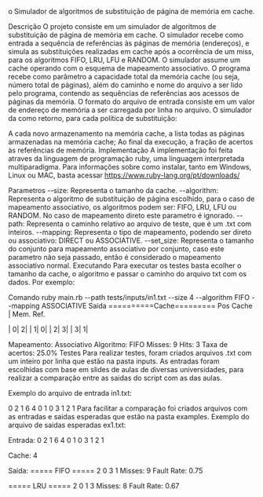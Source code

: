 o Simulador de algoritmos de substituição de página de memória em cache.

Descrição
O projeto consiste em um simulador de algoritmos de substituição de página de memória em cache. O simulador recebe como entrada a sequência de referências às páginas de memória (endereços), e simula as substituições realizadas em cache após a ocorrência de um miss, para os algoritmos FIFO, LRU, LFU e RANDOM. O simulador assume um cache operando com o esquema de mapeamento associativo. O programa recebe como parâmetro a capacidade total da memória cache (ou seja, número total de páginas), além do caminho e nome do arquivo a ser lido pelo programa, contendo as sequências de referências aos acessos de páginas da memória. O formato do arquivo de entrada consiste em um valor de endereço de memória a ser carregada por linha no arquivo. O simulador da como retorno, para cada política de substituição:

A cada novo armazenamento na memória cache, a lista todas as páginas armazenadas na memória cache;
Ao final da execução, a fração de acertos às referências de memória.
Implementação
A implementação foi feita atraves da linguagem de programação ruby, uma linguagem interpretada multiparadigma. Para informações sobre como instalar, tanto em Windows, Linux ou MAC, basta acessar https://www.ruby-lang.org/pt/downloads/

Parametros
--size: Representa o tamanho da cache.
--algorithm: Representa o algoritmo de substituição de página escolhido, para o caso de mapeamento associativo, os algoritmos podem ser: FIFO, LRU, LFU ou RANDOM. No caso de mapeamento direto este parametro é ignorado.
--path: Representa o caminho relativo ao arquivo de teste, que é um .txt com inteiros.
--mapping: Representa o tipo de mapeamento, podendo ser direto ou associativo: DIRECT ou ASSOCIATIVE.
--set_size: Representa o tamanho do conjunto para mapeamento associativo por conjunto, caso este parametro não seja passado, então é considerado o mapeamento associativo normal.
Executando
Para executar os testes basta ecolher o tamanho da cache, o algoritmo e passar o caminho do arquivo txt com os dados. Por exemplo:

Comando
ruby main.rb --path tests/inputs/in1.txt --size 4 --algorithm FIFO --mapping ASSOCIATIVE
Saida
==========Cache=========
 Pos Cache | Mem. Ref. 
 
|         0|         2|
|         1|         0|
|         2|         3|
|         3|         1|
 

Mapeamento: Associativo 
Algoritmo: FIFO 
Misses: 9 
Hits: 3 
Taxa de acertos: 25.0% 
Testes
Para realizar testes, foram criados arquivos .txt com um inteiro por linha que estão na pasta inputs. As entradas foram escolhidas com base em slides de aulas de diversas universidades, para realizar a comparação entre as saidas do script com as das aulas.

Exemplo do arquivo de entrada in1.txt:

0 
2 
1 
6 
4 
0 
1 
0 
3
1 
2 
1
Para facilitar a comparação foi criados arquivos com as entradas e saidas esperadas que estão na pasta examples. Exemplo do arquivo de saidas esperadas ex1.txt:

Entrada:
0 2 1 6 4 0 1 0 3 1 2 1

Cache:
4

Saida:
===== FIFO =====
2
0
3
1
Misses: 9
Fault Rate: 0.75

===== LRU =====
2
0
1
3
Misses: 8
Fault Rate: 0.67
